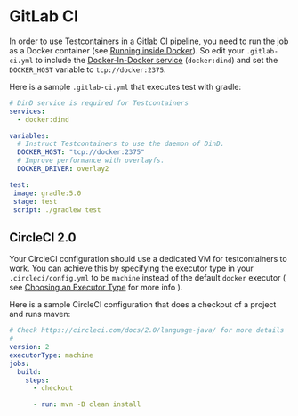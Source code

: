 # GitLab CI

In order to use Testcontainers in a Gitlab CI pipeline, you need to run the job as a Docker container (see [Running inside Docker](../usage/inside_docker.md)).
So edit your `.gitlab-ci.yml` to include the [Docker-In-Docker service](https://docs.gitlab.com/ee/ci/docker/using_docker_build.html#use-docker-in-docker-executor) (`docker:dind`) and set the `DOCKER_HOST` variable to `tcp://docker:2375`.

Here is a sample `.gitlab-ci.yml` that executes test with gradle:

```yml
# DinD service is required for Testcontainers
services:
  - docker:dind

variables:
  # Instruct Testcontainers to use the daemon of DinD.
  DOCKER_HOST: "tcp://docker:2375"
  # Improve performance with overlayfs.
  DOCKER_DRIVER: overlay2

test:
 image: gradle:5.0
 stage: test
 script: ./gradlew test
```

## CircleCI 2.0

Your CircleCI configuration should use a dedicated VM for testcontainers to work. You can achieve this by specifying the 
executor type in your `.circleci/config.yml` to be `machine` instead of the default `docker` executor ( see [Choosing an Executor Type](https://circleci.com/docs/2.0/executor-types/) for more info ).  

Here is a sample CircleCI configuration that does a checkout of a project and runs maven:

```yml
# Check https://circleci.com/docs/2.0/language-java/ for more details
#
version: 2
executorType: machine
jobs:
  build:
    steps:
      - checkout

      - run: mvn -B clean install
```
